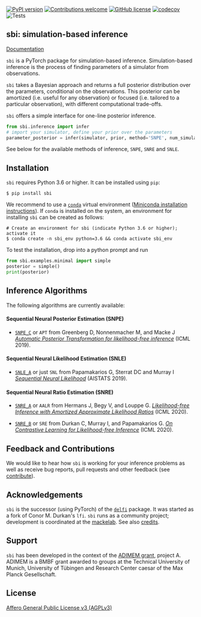 [![PyPI version](https://badge.fury.io/py/sbi.svg)](https://badge.fury.io/py/sbi)
[![Contributions welcome](https://img.shields.io/badge/contributions-welcome-brightgreen.svg?style=flat)](https://github.com/mackelab/sbi/blob/master/CONTRIBUTING.md)
[![GitHub license](https://img.shields.io/github/license/mackelab/sbi)](https://github.com/mackelab/sbi/blob/master/LICENSE.txt)
[![codecov](https://codecov.io/gh/mackelab/sbi/branch/main/graph/badge.svg)](https://codecov.io/gh/mackelab/sbi)
![Tests](https://github.com/mackelab/sbi/workflows/Tests/badge.svg?branch=main)

## sbi: simulation-based inference
[Documentation](https://www.mackelab.org/sbi/)

`sbi` is a PyTorch package for simulation-based inference. Simulation-based inference is
the process of finding parameters of a simulator from observations.

`sbi` takes a Bayesian approach and returns a full posterior distribution
over the parameters, conditional on the observations. This posterior can be amortized (i.e.
useful for any observation) or focused (i.e. tailored to a particular observation), with different
computational trade-offs.

`sbi` offers a simple interface for one-line posterior inference.

```python
from sbi.inference import infer
# import your simulator, define your prior over the parameters
parameter_posterior = infer(simulator, prior, method='SNPE', num_simulations=100)
```
See below for the available methods of inference, `SNPE`, `SNRE` and `SNLE`.


## Installation

`sbi` requires Python 3.6 or higher. It can be installed using `pip`:
```commandline
$ pip install sbi
```

We recommend to use a [`conda`](https://docs.conda.io/en/latest/miniconda.html) virtual
environment ([Miniconda installation instructions](https://docs.conda.io/en/latest/miniconda.html])). If `conda` is installed on the system, an environment for
installing `sbi` can be created as follows:
```commandline
# Create an environment for sbi (indicate Python 3.6 or higher); activate it
$ conda create -n sbi_env python=3.6 && conda activate sbi_env
```

To test the installation, drop into a python prompt and run
```python
from sbi.examples.minimal import simple
posterior = simple()
print(posterior)
```

## Inference Algorithms

The following algorithms are currently available:

#### Sequential Neural Posterior Estimation (SNPE)

* [`SNPE_C`](https://www.mackelab.org/sbi/reference/#sbi.inference.snpe.snpe_c.SNPE_C) or `APT` from Greenberg D, Nonnenmacher M, and Macke J [_Automatic
  Posterior Transformation for likelihood-free
  inference_](https://arxiv.org/abs/1905.07488) (ICML 2019).


#### Sequential Neural Likelihood Estimation (SNLE)
* [`SNLE_A`](https://www.mackelab.org/sbi/reference/#sbi.inference.snle.snle_a.SNLE_A) or just `SNL` from Papamakarios G, Sterrat DC and Murray I [_Sequential
  Neural Likelihood_](https://arxiv.org/abs/1805.07226) (AISTATS 2019).


#### Sequential Neural Ratio Estimation (SNRE)

* [`SNRE_A`](https://www.mackelab.org/sbi/reference/#sbi.inference.snre.snre_a.SNRE_A) or `AALR` from Hermans J, Begy V, and Louppe G. [_Likelihood-free Inference with Amortized Approximate Likelihood Ratios_](https://arxiv.org/abs/1903.04057) (ICML 2020).

* [`SNRE_B`](https://www.mackelab.org/sbi/reference/#sbi.inference.snre.snre_b.SNRE_B) or `SRE` from Durkan C, Murray I, and Papamakarios G. [_On Contrastive Learning for Likelihood-free Inference_](https://arxiv.org/abs/2002.03712) (ICML 2020).


## Feedback and Contributions

We would like to hear how `sbi` is working for your inference problems as well as receive bug reports, pull requests and other feedback (see
[contribute](http://www.mackelab.org/sbi/contribute/)).


## Acknowledgements

`sbi` is the successor (using PyTorch) of the
[`delfi`](https://github.com/mackelab/delfi) package. It was started as a fork of Conor
M. Durkan's `lfi`. `sbi` runs as a community project; development is coordinated at the
[mackelab](https://uni-tuebingen.de/en/research/core-research/cluster-of-excellence-machine-learning/research/research/cluster-research-groups/professorships/machine-learning-in-science/). See also [credits](https://github.com/mackelab/sbi/blob/master/docs/docs/credits.md).


## Support

`sbi` has been developed in the context of the [ADIMEM
grant](https://fit.uni-tuebingen.de/Activity/Details?id=6097), project A. ADIMEM is a
BMBF grant awarded to groups at the Technical University of Munich, University of
Tübingen and Research Center caesar of the Max Planck Gesellschaft.


## License

[Affero General Public License v3 (AGPLv3)](https://www.gnu.org/licenses/)
